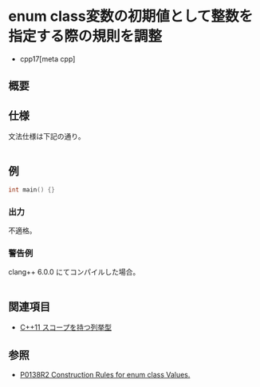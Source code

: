 # enum class変数の初期値として整数を指定する際の規則を調整
* cpp17[meta cpp]

## 概要


## 仕様

文法仕様は下記の通り。

```
```


## 例
```cpp example
int main() {}
```

### 出力
不適格。

### 警告例
clang++ 6.0.0 にてコンパイルした場合。

```
```

## 関連項目
- [C++11 スコープを持つ列挙型](/lang/cpp11/scoped_enum.md)

## 参照
- [P0138R2 Construction Rules for enum class Values.](http://www.open-std.org/jtc1/sc22/wg21/docs/papers/2016/p0138r2.pdf)
